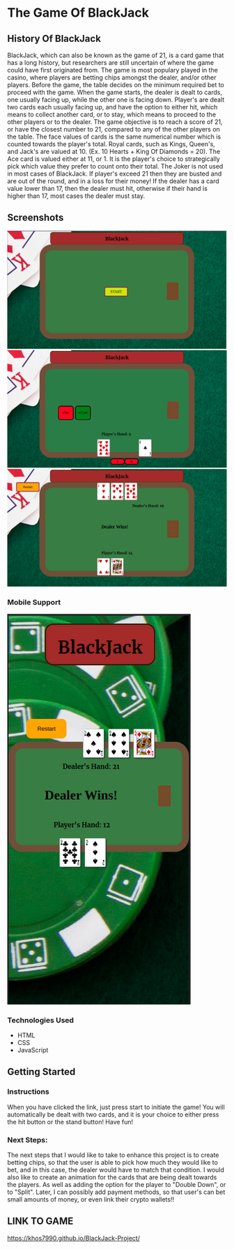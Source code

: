 # The Game Of BlackJack

## History Of BlackJack

BlackJack, which can also be known as the game of 21, is a card game that has a long history, but researchers are still uncertain of where the game could have first originated from. The game is most populary played in the casino, where players are betting chips amongst the dealer, and/or other players. Before the game, the table decides on the minimum required bet to proceed with the game. When the game starts, the dealer is dealt to cards, one usually facing up, while the other one is facing down. Player's are dealt two cards each usually facing up, and have the option to either hit, which means to collect another card, or to stay, which means to proceed to the other players or to the dealer. The game objective is to reach a score of 21, or have the closest number to 21, compared to any of the other players on the table. The face values of cards is the same numerical number which is counted towards the player's total. Royal cards, such as Kings, Queen's, and Jack's are valued at 10. (Ex. 10 Hearts + King Of Diamonds = 20). The Ace card is valued either at 11, or 1. It is the player's choice to strategically pick which value they prefer to count onto their total. The Joker is not used in most cases of BlackJack. If player's exceed 21 then they are busted and are out of the round, and in a loss for their money! If the dealer has a card value lower than 17, then the dealer must hit, otherwise if their hand is higher than 17, most cases the dealer must stay.




## Screenshots
<img src = "./screenshots.png">
<img src = "./screenshot2.png">
<img src = "./screenshot3.png">

### Mobile Support
<img src = "./mobile.png">


### Technologies Used
- HTML
- CSS
- JavaScript

## Getting Started 
### Instructions
 When you have clicked the link, just press start to initiate the game! You will automatically be dealt with two cards, and it is your choice to either press the hit button or the stand button! Have fun!


### Next Steps:
The next steps that I would like to take to enhance this project is to create betting chips, so that the user is able to pick how much they would like to bet, and in this case, the dealer would have to match that condition. I would also like to create an animation for the cards that are being dealt towards the players. As well as adding the option for the player to "Double Down", or to "Split". Later, I can possibly add payment methods, so that user's can bet small amounts of money, or even link their crypto wallets!! 

## LINK TO GAME
https://khos7990.github.io/BlackJack-Project/